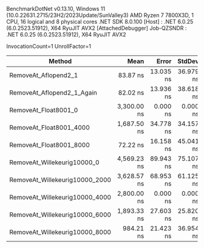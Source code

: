 
BenchmarkDotNet v0.13.10, Windows 11 (10.0.22631.2715/23H2/2023Update/SunValley3)
AMD Ryzen 7 7800X3D, 1 CPU, 16 logical and 8 physical cores
.NET SDK 8.0.100
  [Host]     : .NET 6.0.25 (6.0.2523.51912), X64 RyuJIT AVX2 [AttachedDebugger]
  Job-QZSNDR : .NET 6.0.25 (6.0.2523.51912), X64 RyuJIT AVX2

InvocationCount=1  UnrollFactor=1  

 Method                         | Mean        | Error     | StdDev    | Median     | Ratio | RatioSD |
------------------------------- |------------:|----------:|----------:|-----------:|------:|--------:|
 RemoveAt_Aflopend2_1           |    83.87 ns | 13.035 ns | 36.979 ns |   100.0 ns |     ? |       ? |
 RemoveAt_Aflopend2_1_Again     |    82.02 ns | 13.936 ns | 38.618 ns |   100.0 ns |     ? |       ? |
 RemoveAt_Float8001_0           | 3,300.00 ns |  0.000 ns |  0.000 ns | 3,300.0 ns |     ? |       ? |
 RemoveAt_Float8001_4000        | 1,687.50 ns | 34.778 ns | 34.157 ns | 1,700.0 ns |     ? |       ? |
 RemoveAt_Float8001_8000        |    72.22 ns | 16.158 ns | 45.041 ns |   100.0 ns |     ? |       ? |
 RemoveAt_Willekeurig10000_0    | 4,569.23 ns | 89.943 ns | 75.107 ns | 4,600.0 ns |     ? |       ? |
 RemoveAt_Willekeurig10000_2000 | 3,628.57 ns | 68.953 ns | 61.125 ns | 3,600.0 ns |     ? |       ? |
 RemoveAt_Willekeurig10000_4000 | 2,800.00 ns |  0.000 ns |  0.000 ns | 2,800.0 ns |     ? |       ? |
 RemoveAt_Willekeurig10000_6000 | 1,893.33 ns | 27.603 ns | 25.820 ns | 1,900.0 ns |     ? |       ? |
 RemoveAt_Willekeurig10000_8000 |   984.21 ns | 21.423 ns | 36.954 ns | 1,000.0 ns |     ? |       ? |
